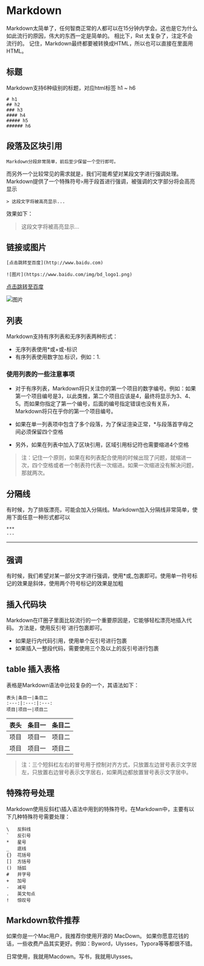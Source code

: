 # Markdown 

Markdown太简单了，任何智商正常的人都可以在15分钟内学会。这也是它为什么如此流行的原因，伟大的东西一定是简单的。
相比下，Rst 太复杂了，注定不会流行的。
记住，Markdown最终都要被转换成HTML，所以也可以直接在里面用HTML。

## 标题

Markdown支持6种级别的标题，对应html标签 h1 ~ h6

```
# h1
## h2
### h3
#### h4
##### h5
###### h6
```

## 段落及区块引用
	Markdown分段非常简单，前后至少保留一个空行即可。
	
而另外一个比较常见的需求就是，我们可能希望对某段文字进行强调处理。Markdown提供了一个特殊符号`>`用于段首进行强调，被强调的文字部分将会高亮显示

```
> 这段文字将被高亮显示...
```

效果如下：

> 这段文字将被高亮显示...

## 链接或图片

```
[点击跳转至百度](http://www.baidu.com)
	
![图片](https://www.baidu.com/img/bd_logo1.png)
```
	
[点击跳转至百度](http://www.baidu.com)
	
![图片](https://www.baidu.com/img/bd_logo1.png)

## 列表

Markdown支持有序列表和无序列表两种形式：
	
* 无序列表使用*或+或-标识
* 有序列表使用数字加.标识，例如：1.
	
### 使用列表的一些注意事项

* 对于有序列表，Markdown将只关注你的第一个项目的数字编号。例如：如果第一个项目编号是3，以此类推，第二个项目应该是4，最终将显示为3、4、5。而如果你指定了第一个编号，后面的编号指定错误也没有关系，Markdown将只在乎你的第一个项目编号。
	
* 如果在单一列表项中包含了多个段落，为了保证渲染正常，*与段落首字母之间必须保留四个空格
		
* 另外，如果在列表中加入了区块引用，区域引用标记符也需要缩进4个空格
		
> 注：记住一个原则，如果在和列表配合使用的时候出现了问题，就缩进一次，四个空格或者一个制表符代表一次缩进。如果一次缩进没有解决问题，那就两次。

## 分隔线
有时候，为了排版漂亮，可能会加入分隔线。Markdown加入分隔线非常简单，使用下面任意一种形式都可以

```
***
---
```

***


## 强调
有时候，我们希望对某一部分文字进行强调，使用*或_包裹即可。使用单一符号标记的效果是斜体，使用两个符号标记的效果是加粗

## 插入代码块
Markdown在IT圈子里面比较流行的一个重要原因是，它能够轻松漂亮地插入代码。
方法是，使用反引号\`进行包裹即可。
	
* 如果是行内代码引用，使用单个反引号进行包裹
* 如果插入一整段代码，需要使用三个及以上的反引号进行包裹
		
## table 插入表格
表格是Markdown语法中比较复杂的一个，其语法如下：
	
```
表头|条目一|条目二
:---:|:---:|:---:
项目|项目一|项目二
```
	
表头|条目一|条目二
:---:|:---:|:---:
项目|项目一|项目二
项目|项目一|项目二



> 注：三个短斜杠左右的冒号用于控制对齐方式，只放置左边冒号表示文字居左，只放置右边冒号表示文字居右，如果两边都放置冒号表示文字居中。

## 特殊符号处理
Markdown使用反斜杠\\插入语法中用到的特殊符号。在Markdown中，主要有以下几种特殊符号需要处理：

```
\   反斜线
`   反引号
*   星号
_   底线
{}  花括号
[]  方括号
()  括弧
#   井字号
+   加号
-   减号
.   英文句点
!   惊叹号
```

## Markdown软件推荐

如果你是一个Mac用户，我推荐你使用开源的 MacDown。
如果你愿意花钱的话，一些收费产品其实更好。例如：Byword，Ulysses，Typora等等都很不错。
	
日常使用，我就用Macdown。写书，我就用Ulysses。
